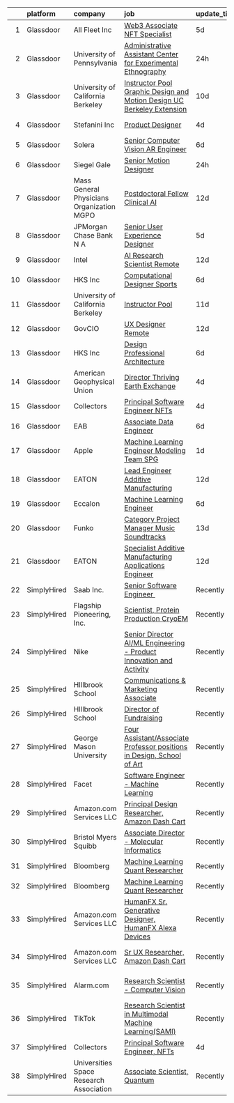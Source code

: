 

|    | platform    | company                                   | job                                                                                                                                                                                                                                                                                                                                                                                                                                                                                                                                                                                                                                                                                                                                                                                                                                                                                                                                                                                                                                                                                                                                                                                                                                                                                                                                                                                 | update_time   | location                |
|---:|:------------|:------------------------------------------|:------------------------------------------------------------------------------------------------------------------------------------------------------------------------------------------------------------------------------------------------------------------------------------------------------------------------------------------------------------------------------------------------------------------------------------------------------------------------------------------------------------------------------------------------------------------------------------------------------------------------------------------------------------------------------------------------------------------------------------------------------------------------------------------------------------------------------------------------------------------------------------------------------------------------------------------------------------------------------------------------------------------------------------------------------------------------------------------------------------------------------------------------------------------------------------------------------------------------------------------------------------------------------------------------------------------------------------------------------------------------------------|:--------------|:------------------------|
|  1 | Glassdoor   | All Fleet Inc                             | [Web3 Associate   NFT Specialist](https://www.glassdoor.com/partner/jobListing.htm?pos=101&ao=1110586&s=58&guid=00000181f6514fe58058d03474186979&src=GD_JOB_AD&t=SR&vt=w&ea=1&cs=1_b09ace94&cb=1657694933277&jobListingId=1007990811083&cpc=65CC663E25211861&jrtk=3-0-1g7r52k0kk27l801-1g7r52k11imbe800-0ed09dea353dd073--6NYlbfkN0AtlW_omU2Xx3W-19HQ_drmTKCWebiHnmA5lS5PDL5G8byyb_cVqG1a5cUmTcwFafQ3qhOZ60w2v3j4Pa4rkUt6EdvziXUDip5jwSVdhurbiWmgDmbNHN71DjmC1h-YEYyICTAHoIxzAFhxhzl_bJoEk5heshHaBve2sorqhXtW4yNvnxu7d-JmpZdaiM1Qy8pyH-ooF1flTSjxuTutOhiyEABJJ29tR8V4m4T_IxpoNB2vMwCr3MW1zowuQLMPZHpoIGaVIgy8aFBkhGFMa7E5QNLxtQeT97xN--VM-nZ37M48XPr__EFWspepwquRxNnAa_cI6aI3snGNZEOb07Y32mOYSiwuF-1SjvlOWBSw-JbACRad0KgbR8uGevnuKdbUxATrZFhxKFkVCkbtbkgW1E8iDbeV9f2qNCou71X-05jAFi82UE3cSvjEDj1z0EOdUtnUIkI6Lmgd9xbfwg9_mEb1BQk55r-emxs3fqueDY14U2Ofa6JnUMFAeNh-HdGi_S1aiHlfQFuH0n_VgrHv)                                                                                                                                                                                                                                                                                                                                                                                                                                                                                          | 5d            | Zion, IL                |
|  2 | Glassdoor   | University of Pennsylvania                | [Administrative Assistant  Center for Experimental Ethnography](https://www.glassdoor.com/partner/jobListing.htm?pos=108&ao=1136043&s=58&guid=00000181f6514fe58058d03474186979&src=GD_JOB_AD&t=SR&vt=w&cs=1_87e873df&cb=1657694933277&jobListingId=1007999565140&jrtk=3-0-1g7r52k0kk27l801-1g7r52k11imbe800-b700c7d365867afb-)                                                                                                                                                                                                                                                                                                                                                                                                                                                                                                                                                                                                                                                                                                                                                                                                                                                                                                                                                                                                                                                      | 24h           | Philadelphia, PA        |
|  3 | Glassdoor   | University of California Berkeley         | [Instructor Pool Graphic Design and Motion Design UC Berkeley Extension](https://www.glassdoor.com/partner/jobListing.htm?pos=113&ao=1136043&s=58&guid=00000181f6514fe58058d03474186979&src=GD_JOB_AD&t=SR&vt=w&cs=1_b8d13f97&cb=1657694933278&jobListingId=1007978484355&jrtk=3-0-1g7r52k0kk27l801-1g7r52k11imbe800-f40628e4867d1fed-)                                                                                                                                                                                                                                                                                                                                                                                                                                                                                                                                                                                                                                                                                                                                                                                                                                                                                                                                                                                                                                             | 10d           | Berkeley, CA            |
|  4 | Glassdoor   | Stefanini  Inc                            | [Product Designer](https://www.glassdoor.com/partner/jobListing.htm?pos=118&ao=1136043&s=58&guid=00000181f6514fe58058d03474186979&src=GD_JOB_AD&t=SR&vt=w&ea=1&cs=1_0582d94d&cb=1657694933278&jobListingId=1007993852074&jrtk=3-0-1g7r52k0kk27l801-1g7r52k11imbe800-56990b212e5da083-)                                                                                                                                                                                                                                                                                                                                                                                                                                                                                                                                                                                                                                                                                                                                                                                                                                                                                                                                                                                                                                                                                              | 4d            | Dearborn, MI            |
|  5 | Glassdoor   | Solera                                    | [Senior Computer Vision   AR Engineer](https://www.glassdoor.com/partner/jobListing.htm?pos=112&ao=1136043&s=58&guid=00000181f6514fe58058d03474186979&src=GD_JOB_AD&t=SR&vt=w&cs=1_ceb81e96&cb=1657694933277&jobListingId=1007987390806&jrtk=3-0-1g7r52k0kk27l801-1g7r52k11imbe800-361ff7c4e5cf35db-)                                                                                                                                                                                                                                                                                                                                                                                                                                                                                                                                                                                                                                                                                                                                                                                                                                                                                                                                                                                                                                                                               | 6d            | Remote                  |
|  6 | Glassdoor   | Siegel Gale                               | [Senior Motion Designer](https://www.glassdoor.com/partner/jobListing.htm?pos=115&ao=1136043&s=58&guid=00000181f6514fe58058d03474186979&src=GD_JOB_AD&t=SR&vt=w&ea=1&cs=1_292b79e1&cb=1657694933278&jobListingId=1008001375013&jrtk=3-0-1g7r52k0kk27l801-1g7r52k11imbe800-34dc938c5726a142-)                                                                                                                                                                                                                                                                                                                                                                                                                                                                                                                                                                                                                                                                                                                                                                                                                                                                                                                                                                                                                                                                                        | 24h           | Los Angeles, CA         |
|  7 | Glassdoor   | Mass General Physicians Organization MGPO | [Postdoctoral Fellow  Clinical AI](https://www.glassdoor.com/partner/jobListing.htm?pos=109&ao=1136043&s=58&guid=00000181f6514fe58058d03474186979&src=GD_JOB_AD&t=SR&vt=w&cs=1_5da9fc24&cb=1657694933277&jobListingId=1007973984738&jrtk=3-0-1g7r52k0kk27l801-1g7r52k11imbe800-7e1e1b7b41195468-)                                                                                                                                                                                                                                                                                                                                                                                                                                                                                                                                                                                                                                                                                                                                                                                                                                                                                                                                                                                                                                                                                   | 12d           | Boston, MA              |
|  8 | Glassdoor   | JPMorgan Chase Bank  N A                  | [Senior User Experience Designer](https://www.glassdoor.com/partner/jobListing.htm?pos=111&ao=1136043&s=58&guid=00000181f6514fe58058d03474186979&src=GD_JOB_AD&t=SR&vt=w&cs=1_bd238956&cb=1657694933277&jobListingId=1007991504187&jrtk=3-0-1g7r52k0kk27l801-1g7r52k11imbe800-87ea9470d0349728-)                                                                                                                                                                                                                                                                                                                                                                                                                                                                                                                                                                                                                                                                                                                                                                                                                                                                                                                                                                                                                                                                                    | 5d            | Chicago, IL             |
|  9 | Glassdoor   | Intel                                     | [AI Research Scientist  Remote ](https://www.glassdoor.com/partner/jobListing.htm?pos=117&ao=1136043&s=58&guid=00000181f6514fe58058d03474186979&src=GD_JOB_AD&t=SR&vt=w&cs=1_495b32d4&cb=1657694933278&jobListingId=1007972697909&jrtk=3-0-1g7r52k0kk27l801-1g7r52k11imbe800-e6d184d2bbfede32-)                                                                                                                                                                                                                                                                                                                                                                                                                                                                                                                                                                                                                                                                                                                                                                                                                                                                                                                                                                                                                                                                                     | 12d           | Santa Clara, CA         |
| 10 | Glassdoor   | HKS  Inc                                  | [Computational Designer   Sports](https://www.glassdoor.com/partner/jobListing.htm?pos=104&ao=1136043&s=58&guid=00000181f6514fe58058d03474186979&src=GD_JOB_AD&t=SR&vt=w&cs=1_3e71fe12&cb=1657694933277&jobListingId=1007987975635&jrtk=3-0-1g7r52k0kk27l801-1g7r52k11imbe800-d98b7e78996b43d8-)                                                                                                                                                                                                                                                                                                                                                                                                                                                                                                                                                                                                                                                                                                                                                                                                                                                                                                                                                                                                                                                                                    | 6d            | Los Angeles, CA         |
| 11 | Glassdoor   | University of California Berkeley         | [Instructor Pool](https://www.glassdoor.com/partner/jobListing.htm?pos=110&ao=1136043&s=58&guid=00000181f6514fe58058d03474186979&src=GD_JOB_AD&t=SR&vt=w&cs=1_8d152ca2&cb=1657694933277&jobListingId=1007975971924&jrtk=3-0-1g7r52k0kk27l801-1g7r52k11imbe800-97b24cf7dd2ff725-)                                                                                                                                                                                                                                                                                                                                                                                                                                                                                                                                                                                                                                                                                                                                                                                                                                                                                                                                                                                                                                                                                                    | 11d           | San Francisco, CA       |
| 12 | Glassdoor   | GovCIO                                    | [UX Designer  Remote ](https://www.glassdoor.com/partner/jobListing.htm?pos=114&ao=1136043&s=58&guid=00000181f6514fe58058d03474186979&src=GD_JOB_AD&t=SR&vt=w&cs=1_a015cf13&cb=1657694933278&jobListingId=1007973829127&jrtk=3-0-1g7r52k0kk27l801-1g7r52k11imbe800-3c3a8742c6bc3871-)                                                                                                                                                                                                                                                                                                                                                                                                                                                                                                                                                                                                                                                                                                                                                                                                                                                                                                                                                                                                                                                                                               | 12d           | Remote                  |
| 13 | Glassdoor   | HKS  Inc                                  | [Design Professional   Architecture](https://www.glassdoor.com/partner/jobListing.htm?pos=106&ao=1136043&s=58&guid=00000181f6514fe58058d03474186979&src=GD_JOB_AD&t=SR&vt=w&cs=1_ccb55d5c&cb=1657694933277&jobListingId=1007987975531&jrtk=3-0-1g7r52k0kk27l801-1g7r52k11imbe800-aa9517ef76fdb3a1-)                                                                                                                                                                                                                                                                                                                                                                                                                                                                                                                                                                                                                                                                                                                                                                                                                                                                                                                                                                                                                                                                                 | 6d            | Los Angeles, CA         |
| 14 | Glassdoor   | American Geophysical Union                | [Director  Thriving Earth Exchange](https://www.glassdoor.com/partner/jobListing.htm?pos=119&ao=1136043&s=58&guid=00000181f6514fe58058d03474186979&src=GD_JOB_AD&t=SR&vt=w&ea=1&cs=1_e1f275d4&cb=1657694933278&jobListingId=1007993955243&jrtk=3-0-1g7r52k0kk27l801-1g7r52k11imbe800-13b136de571ad4df-)                                                                                                                                                                                                                                                                                                                                                                                                                                                                                                                                                                                                                                                                                                                                                                                                                                                                                                                                                                                                                                                                             | 4d            | Washington, DC          |
| 15 | Glassdoor   | Collectors                                | [Principal Software Engineer  NFTs](https://www.glassdoor.com/partner/jobListing.htm?pos=102&ao=1110586&s=58&guid=00000181f6514fe58058d03474186979&src=GD_JOB_AD&t=SR&vt=w&cs=1_6db448cf&cb=1657694933276&jobListingId=1007992240823&cpc=F4EED0218A761C36&jrtk=3-0-1g7r52k0kk27l801-1g7r52k11imbe800-9ed9be0b59a4a466--6NYlbfkN0DG4ntHtB_rMsnfhgmnSvK2brktLme1L4SiDeJjQ-izrVOLqRJ5-yjEwoYGp-nj3bUvyNYGi_l_KUFiTCD1_DplnZFSR8Ijd2N4XRtAZl-U-XeP_v7U1b_lLokY6_wqsZffml7bz2bwVqyfq1s9c9G9-p3oDcepYODTwCNK6_awSQjKqNbpIatCLxJxYq6wZXg4VWI9hLP93SwT4QDJVLO0iAypM4w_ODbhAfo5sp6nBn2azM-QC6u_RbzS4hqLv5jCIXDphkVbMCO44Qq4pDyLtNsHjICOK1DgQbPWybCX2LL8eutsIF2TRnfwhwoanXw8aa4jfw4ICaJPtGe12ytYtnO1f9rNhiAYp_sZ0eJgDYyVXzlVmlcc-EyhgNCggBvbg5hDa-XDmtw6T8NUf0PkAUS821d58PZ5h9rrpRR-2RoEuqVUveif0g7YiQU9ikH6ln0jskxBGC7mLhFdQXvd8n6TjevG3UlDawBNeepUlFshH81il5hsw9F4oy57_iDcb_wwqn2zJFrruoUbS2giI8jdm0AoXj0a62WNE6BoiIEDuAcHiwnIg59nopSDXVwO3rsWjxdcLXgDLZEXvzk8vj04IKjjQQ1WokDcpRb0boiHCZcdyVL0uy5aIMe2yHcAJvLnSc9NGRuj9bhk5ns0PrpQdtCZ76casxom2FRYHrgUXqei-gJ0iA26IkPryPDARRKzXIMUQcXcIlDeAYnUfjowDessMhscsK_zjqIrWj02a5EOD19KIW1XGxjPQCxP5HL9x3Eq2IOtTzKlJErr6wKW4zRntRtvhpOFubTgEQMkJ8O0mJ505IXt4UmEfFt8fsBKfVklURKBHqezM0Qrt-_n3iYKrUidgN2toGzkbyWiWSe8d-a5X4BHwQtLmCN5ZfaP4iw9UOH5P-OMgMCtcXMAgzVwOxV8VAXUYfvRMcv-aT-n2wqYe3Lt_s9R7mnnyA75UqjT1QU9kCTVZT8yuCewzpet2rJTAWWmWF3kbg%3D%3D) | 4d            | Santa Ana, CA           |
| 16 | Glassdoor   | EAB                                       | [Associate Data Engineer](https://www.glassdoor.com/partner/jobListing.htm?pos=105&ao=1136043&s=58&guid=00000181f6514fe58058d03474186979&src=GD_JOB_AD&t=SR&vt=w&cs=1_46678400&cb=1657694933277&jobListingId=1007987430798&jrtk=3-0-1g7r52k0kk27l801-1g7r52k11imbe800-65a1060564fdef46-)                                                                                                                                                                                                                                                                                                                                                                                                                                                                                                                                                                                                                                                                                                                                                                                                                                                                                                                                                                                                                                                                                            | 6d            | Remote                  |
| 17 | Glassdoor   | Apple                                     | [Machine Learning Engineer  Modeling Team   SPG](https://www.glassdoor.com/partner/jobListing.htm?pos=103&ao=1136043&s=58&guid=00000181f6514fe58058d03474186979&src=GD_JOB_AD&t=SR&vt=w&cs=1_4b11ee3a&cb=1657694933276&jobListingId=1007999034473&jrtk=3-0-1g7r52k0kk27l801-1g7r52k11imbe800-a1c6ddc4983480cb-)                                                                                                                                                                                                                                                                                                                                                                                                                                                                                                                                                                                                                                                                                                                                                                                                                                                                                                                                                                                                                                                                     | 1d            | Cupertino, CA           |
| 18 | Glassdoor   | EATON                                     | [Lead Engineer   Additive Manufacturing](https://www.glassdoor.com/partner/jobListing.htm?pos=121&ao=1136043&s=58&guid=00000181f6514fe58058d03474186979&src=GD_JOB_AD&t=SR&vt=w&cs=1_48b352a0&cb=1657694933279&jobListingId=1007973750941&jrtk=3-0-1g7r52k0kk27l801-1g7r52k11imbe800-7255cd79f6523b15-)                                                                                                                                                                                                                                                                                                                                                                                                                                                                                                                                                                                                                                                                                                                                                                                                                                                                                                                                                                                                                                                                             | 12d           | Southfield, MI          |
| 19 | Glassdoor   | Eccalon                                   | [Machine Learning Engineer](https://www.glassdoor.com/partner/jobListing.htm?pos=116&ao=1136043&s=58&guid=00000181f6514fe58058d03474186979&src=GD_JOB_AD&t=SR&vt=w&ea=1&cs=1_9a4af198&cb=1657694933278&jobListingId=1007987494120&jrtk=3-0-1g7r52k0kk27l801-1g7r52k11imbe800-1be63e6e10b503d5-)                                                                                                                                                                                                                                                                                                                                                                                                                                                                                                                                                                                                                                                                                                                                                                                                                                                                                                                                                                                                                                                                                     | 6d            | Hanover, MD             |
| 20 | Glassdoor   | Funko                                     | [Category Project Manager  Music Soundtracks](https://www.glassdoor.com/partner/jobListing.htm?pos=107&ao=1136043&s=58&guid=00000181f6514fe58058d03474186979&src=GD_JOB_AD&t=SR&vt=w&cs=1_5e6d476d&cb=1657694933277&jobListingId=1007971644591&jrtk=3-0-1g7r52k0kk27l801-1g7r52k11imbe800-7586e8b6f4749655-)                                                                                                                                                                                                                                                                                                                                                                                                                                                                                                                                                                                                                                                                                                                                                                                                                                                                                                                                                                                                                                                                        | 13d           | Austin, TX              |
| 21 | Glassdoor   | EATON                                     | [Specialist   Additive Manufacturing Applications Engineer](https://www.glassdoor.com/partner/jobListing.htm?pos=120&ao=1136043&s=58&guid=00000181f6514fe58058d03474186979&src=GD_JOB_AD&t=SR&vt=w&cs=1_4c6c5e00&cb=1657694933279&jobListingId=1007973772476&jrtk=3-0-1g7r52k0kk27l801-1g7r52k11imbe800-24f9db2ec16f5da2-)                                                                                                                                                                                                                                                                                                                                                                                                                                                                                                                                                                                                                                                                                                                                                                                                                                                                                                                                                                                                                                                          | 12d           | Southfield, MI          |
| 22 | SimplyHired | Saab Inc.                                 | [Senior Software Engineer ﻿](https://www.simplyhired.com/job/Lk44Ll0kVSSeshbW4A3kwR9R6ryZS8LBhavFKU-bJJFFQI6c7ePsng?q=generative+art)                                                                                                                                                                                                                                                                                                                                                                                                                                                                                                                                                                                                                                                                                                                                                                                                                                                                                                                                                                                                                                                                                                                                                                                                                                               | Recently      | West Lafayette, IN      |
| 23 | SimplyHired | Flagship Pioneering, Inc.                 | [Scientist, Protein Production CryoEM](https://www.simplyhired.com/job/anH9kZn72dncuooKsC7sDCCky1tvVzJHmZhpDSNb2LhW24bGkKCUGQ?q=generative+art)                                                                                                                                                                                                                                                                                                                                                                                                                                                                                                                                                                                                                                                                                                                                                                                                                                                                                                                                                                                                                                                                                                                                                                                                                                     | Recently      | Andover, MA             |
| 24 | SimplyHired | Nike                                      | [Senior Director AI/ML Engineering - Product Innovation and Activity](https://www.simplyhired.com/job/Gn9HVTtK0oUTy9Q9duapau2xLYfPiiB0pwqHYMkx_Xg3S0gszFuT0g?q=generative+art)                                                                                                                                                                                                                                                                                                                                                                                                                                                                                                                                                                                                                                                                                                                                                                                                                                                                                                                                                                                                                                                                                                                                                                                                      | Recently      | Atlanta, GA             |
| 25 | SimplyHired | HIllbrook School                          | [Communications & Marketing Associate](https://www.simplyhired.com/job/2MBebvIOj_Hp5gq3FFNayjvwoxn4Pb440_8DT_CXG_1WV2F-P3BN4Q?q=generative+art)                                                                                                                                                                                                                                                                                                                                                                                                                                                                                                                                                                                                                                                                                                                                                                                                                                                                                                                                                                                                                                                                                                                                                                                                                                     | Recently      | Los Gatos, CA           |
| 26 | SimplyHired | HIllbrook School                          | [Director of Fundraising](https://www.simplyhired.com/job/ENKUisqEPyXa1cUA81a4-YhdtzebfyE0gA8nVSY6VQ4HA2qzcaOKGg?q=generative+art)                                                                                                                                                                                                                                                                                                                                                                                                                                                                                                                                                                                                                                                                                                                                                                                                                                                                                                                                                                                                                                                                                                                                                                                                                                                  | Recently      | Los Gatos, CA           |
| 27 | SimplyHired | George Mason University                   | [Four Assistant/Associate Professor positions in Design, School of Art](https://www.simplyhired.com/job/D8338gK928hmnBu5WmHEchQew-866OO-wE1ZAcCSJvSnum83fo95Ag?q=generative+art)                                                                                                                                                                                                                                                                                                                                                                                                                                                                                                                                                                                                                                                                                                                                                                                                                                                                                                                                                                                                                                                                                                                                                                                                    | Recently      | Fairfax, VA             |
| 28 | SimplyHired | Facet                                     | [Software Engineer - Machine Learning](https://www.simplyhired.com/job/rRl7LpYqGiIowLAwzbrNzMgXtXTFbKgtp-z9fo66PKEqX4Q6nYlO_w?q=generative+art)                                                                                                                                                                                                                                                                                                                                                                                                                                                                                                                                                                                                                                                                                                                                                                                                                                                                                                                                                                                                                                                                                                                                                                                                                                     | Recently      | San Francisco, CA       |
| 29 | SimplyHired | Amazon.com Services LLC                   | [Principal Design Researcher, Amazon Dash Cart](https://www.simplyhired.com/job/Lxa5iZNTNQIu5-9ZkJftHwIxZ_tpq8vURbeKfBqZgElC4o2RFPxTSQ?q=generative+art)                                                                                                                                                                                                                                                                                                                                                                                                                                                                                                                                                                                                                                                                                                                                                                                                                                                                                                                                                                                                                                                                                                                                                                                                                            | Recently      | Hudson, MA              |
| 30 | SimplyHired | Bristol Myers Squibb                      | [Associate Director - Molecular Informatics](https://www.simplyhired.com/job/6LUET-00J9FC82jcNozqbzcnMlTzIUjvX0PgAVt3914OdorFX8oQvA?q=generative+art)                                                                                                                                                                                                                                                                                                                                                                                                                                                                                                                                                                                                                                                                                                                                                                                                                                                                                                                                                                                                                                                                                                                                                                                                                               | Recently      | Cambridge, MA           |
| 31 | SimplyHired | Bloomberg                                 | [Machine Learning Quant Researcher](https://www.simplyhired.com/job/s3dWNxhy-GhVUsgwvd7Co50cqaF5odih6QUjK21hfCNmeh-VMRcNKg?q=generative+art)                                                                                                                                                                                                                                                                                                                                                                                                                                                                                                                                                                                                                                                                                                                                                                                                                                                                                                                                                                                                                                                                                                                                                                                                                                        | Recently      | New York, NY            |
| 32 | SimplyHired | Bloomberg                                 | [Machine Learning Quant Researcher](https://www.simplyhired.com/job/VPoBWZeqtsL_I-8lUeUVH-XyL3kFT6mMxT20wo9--CNiv9Uav37p5Q?q=generative+art)                                                                                                                                                                                                                                                                                                                                                                                                                                                                                                                                                                                                                                                                                                                                                                                                                                                                                                                                                                                                                                                                                                                                                                                                                                        | Recently      | New York, NY            |
| 33 | SimplyHired | Amazon.com Services LLC                   | [HumanFX Sr. Generative Designer, HumanFX Alexa Devices](https://www.simplyhired.com/job/SSrYI_L00o51iyDd7qkZ-T9exLAgSWhXx3vY8D9A9QeIMCvp9Z202A?q=generative+art)                                                                                                                                                                                                                                                                                                                                                                                                                                                                                                                                                                                                                                                                                                                                                                                                                                                                                                                                                                                                                                                                                                                                                                                                                   | Recently      | Remote                  |
| 34 | SimplyHired | Amazon.com Services LLC                   | [Sr UX Researcher, Amazon Dash Cart](https://www.simplyhired.com/job/LwXOJ8O0gn0gB03bjv71aqvdcg7VwMPelZqJok__uPM1hWeslIeHMA?q=generative+art)                                                                                                                                                                                                                                                                                                                                                                                                                                                                                                                                                                                                                                                                                                                                                                                                                                                                                                                                                                                                                                                                                                                                                                                                                                       | Recently      | Hudson, MA +1 location  |
| 35 | SimplyHired | Alarm.com                                 | [Research Scientist - Computer Vision](https://www.simplyhired.com/job/AuaevH2pcKYr5lmTD9zwBpyVGOcdd4NdpE6dBgxno2EwlUQ8G3H-Ew?q=generative+art)                                                                                                                                                                                                                                                                                                                                                                                                                                                                                                                                                                                                                                                                                                                                                                                                                                                                                                                                                                                                                                                                                                                                                                                                                                     | Recently      | Tysons, VA +1 location  |
| 36 | SimplyHired | TikTok                                    | [Research Scientist in Multimodal Machine Learning(SAMI)](https://www.simplyhired.com/job/g0exLn8sQD20rGKxgOfN2y8VGtk6qlrnqctVYQ-tGc51J4jnxUHjLg?q=generative+art)                                                                                                                                                                                                                                                                                                                                                                                                                                                                                                                                                                                                                                                                                                                                                                                                                                                                                                                                                                                                                                                                                                                                                                                                                  | Recently      | Seattle, WA +1 location |
| 37 | SimplyHired | Collectors                                | [Principal Software Engineer, NFTs](https://www.simplyhired.com/job/p-RhrSwdWNhvz4rGDu4LwJEPVuChDO6_ZF0zCXEuJovGL6ct9zvzBQ?q=generative+art)                                                                                                                                                                                                                                                                                                                                                                                                                                                                                                                                                                                                                                                                                                                                                                                                                                                                                                                                                                                                                                                                                                                                                                                                                                        | 4d            | Santa Ana, CA           |
| 38 | SimplyHired | Universities Space Research Association   | [Associate Scientist, Quantum](https://www.simplyhired.com/job/A_kNwmPauICIfo5Qu5V7PVE0zdmhMpn6G33lWYk4RtzR6S2AfVqQ5A?q=generative+art)                                                                                                                                                                                                                                                                                                                                                                                                                                                                                                                                                                                                                                                                                                                                                                                                                                                                                                                                                                                                                                                                                                                                                                                                                                             | Recently      | Mountain View, CA       |